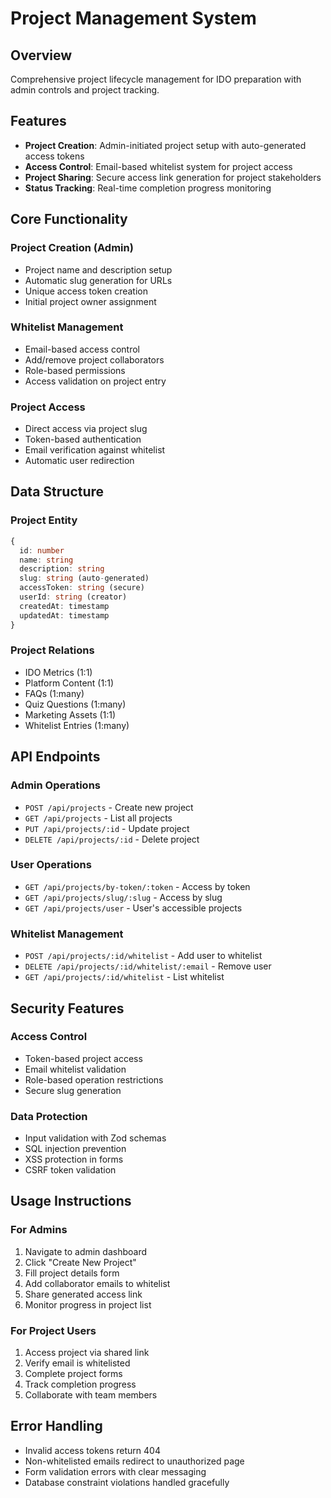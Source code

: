 # Project Management System

## Overview
Comprehensive project lifecycle management for IDO preparation with admin controls and project tracking.

## Features
- **Project Creation**: Admin-initiated project setup with auto-generated access tokens
- **Access Control**: Email-based whitelist system for project access
- **Project Sharing**: Secure access link generation for project stakeholders
- **Status Tracking**: Real-time completion progress monitoring

## Core Functionality

### Project Creation (Admin)
- Project name and description setup
- Automatic slug generation for URLs
- Unique access token creation
- Initial project owner assignment

### Whitelist Management
- Email-based access control
- Add/remove project collaborators
- Role-based permissions
- Access validation on project entry

### Project Access
- Direct access via project slug
- Token-based authentication
- Email verification against whitelist
- Automatic user redirection

## Data Structure

### Project Entity
```typescript
{
  id: number
  name: string
  description: string
  slug: string (auto-generated)
  accessToken: string (secure)
  userId: string (creator)
  createdAt: timestamp
  updatedAt: timestamp
}
```

### Project Relations
- IDO Metrics (1:1)
- Platform Content (1:1)
- FAQs (1:many)
- Quiz Questions (1:many)
- Marketing Assets (1:1)
- Whitelist Entries (1:many)

## API Endpoints

### Admin Operations
- `POST /api/projects` - Create new project
- `GET /api/projects` - List all projects
- `PUT /api/projects/:id` - Update project
- `DELETE /api/projects/:id` - Delete project

### User Operations
- `GET /api/projects/by-token/:token` - Access by token
- `GET /api/projects/slug/:slug` - Access by slug
- `GET /api/projects/user` - User's accessible projects

### Whitelist Management
- `POST /api/projects/:id/whitelist` - Add user to whitelist
- `DELETE /api/projects/:id/whitelist/:email` - Remove user
- `GET /api/projects/:id/whitelist` - List whitelist

## Security Features

### Access Control
- Token-based project access
- Email whitelist validation
- Role-based operation restrictions
- Secure slug generation

### Data Protection
- Input validation with Zod schemas
- SQL injection prevention
- XSS protection in forms
- CSRF token validation

## Usage Instructions

### For Admins
1. Navigate to admin dashboard
2. Click "Create New Project"
3. Fill project details form
4. Add collaborator emails to whitelist
5. Share generated access link
6. Monitor progress in project list

### For Project Users
1. Access project via shared link
2. Verify email is whitelisted
3. Complete project forms
4. Track completion progress
5. Collaborate with team members

## Error Handling
- Invalid access tokens return 404
- Non-whitelisted emails redirect to unauthorized page
- Form validation errors with clear messaging
- Database constraint violations handled gracefully